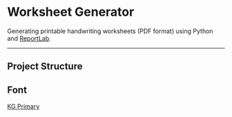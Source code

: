 # Worksheet Generator

Generating printable handwriting worksheets (PDF format) using Python and [ReportLab](https://www.reportlab.com/). 

---

## Project Structure

## Font

[KG Primary](https://www.dafont.com/kg-primary-dots.font)

